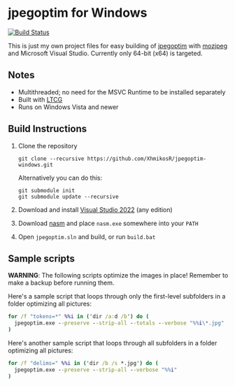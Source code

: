 # jpegoptim for Windows

[![Build Status](https://github.com/XhmikosR/jpegoptim-windows/actions/workflows/ci.yml/badge.svg)](https://github.com/XhmikosR/jpegoptim-windows/actions/workflows/ci.yml?query=branch%3Amain)

This is just my own project files for easy building of [jpegoptim](https://github.com/tjko/jpegoptim)
with [mozjpeg](https://github.com/mozilla/mozjpeg) and Microsoft Visual Studio.
Currently only 64-bit (x64) is targeted.

## Notes

* Multithreaded; no need for the MSVC Runtime to be installed separately
* Built with [LTCG](https://learn.microsoft.com/en-us/cpp/build/reference/ltcg-link-time-code-generation?view=msvc-170)
* Runs on Windows Vista and newer

## Build Instructions

1. Clone the repository

    ```shell
    git clone --recursive https://github.com/XhmikosR/jpegoptim-windows.git
    ```

    Alternatively you can do this:

    ```shell
    git submodule init
    git submodule update --recursive
    ```

2. Download and install [Visual Studio 2022](https://visualstudio.microsoft.com/downloads/) (any edition)
3. Download [nasm](https://www.nasm.us/) and place `nasm.exe` somewhere into your `PATH`
4. Open `jpegoptim.sln` and build, or run `build.bat`

## Sample scripts

**WARNING**: The following scripts optimize the images in place! Remember to make a backup before running them.

Here's a sample script that loops through only the first-level subfolders in a folder optimizing all pictures:

```bat
for /f "tokens=*" %%i in ('dir /a:d /b') do (
  jpegoptim.exe --preserve --strip-all --totals --verbose "%%i\*.jpg"
)
```

Here's another sample script that loops through all subfolders in a folder optimizing all pictures:

```bat
for /f "delims=" %%i in ('dir /b /s *.jpg') do (
  jpegoptim.exe --preserve --strip-all --verbose "%%i"
)
```
